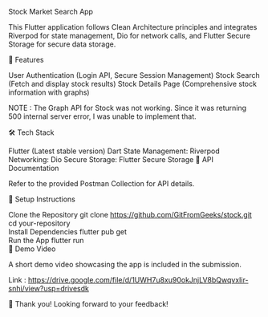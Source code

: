 Stock Market Search App

This Flutter application follows Clean Architecture principles and integrates Riverpod for state management, Dio for network calls, and Flutter Secure Storage for secure data storage.

🚀 Features

User Authentication (Login API, Secure Session Management)
Stock Search (Fetch and display stock results)
Stock Details Page (Comprehensive stock information with graphs)

NOTE  : The Graph API for Stock was not working. Since it was returning 500 internal server error, I was unable to implement that.

🛠 Tech Stack

Flutter (Latest stable version)
Dart
State Management: Riverpod
Networking: Dio
Secure Storage: Flutter Secure Storage
🔗 API Documentation

Refer to the provided Postman Collection for API details.

📩 Setup Instructions

Clone the Repository
git clone https://github.com/GitFromGeeks/stock.git 
cd your-repository  
Install Dependencies
flutter pub get  
Run the App
flutter run  
🎥 Demo Video

A short demo video showcasing the app is included in the submission.

Link : https://drive.google.com/file/d/1UWH7u8xu90okJnjLV8bQwqvxIir-snhi/view?usp=drivesdk

🚀 Thank you! Looking forward to your feedback!